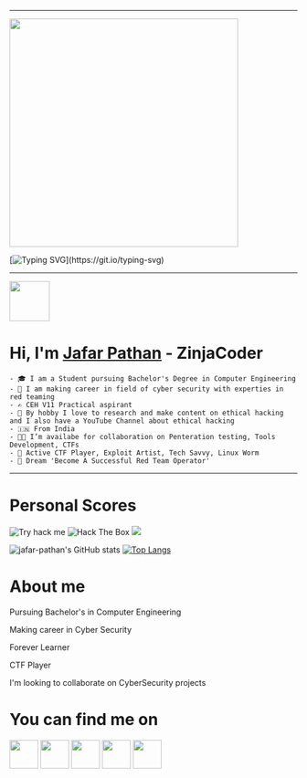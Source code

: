 

<!--
**jafar-pathan/jafar-pathan** is a ✨ _special_ ✨ repository because its `README.md` (this file) appears on your GitHub profile.

Here are some ideas to get you started:

- 🔭 I’m currently working on ...
- 🌱 I’m currently learning ...
- 👯 I’m looking to collaborate on ...
- 🤔 I’m looking for help with ...
- 💬 Ask me about ...
- 📫 How to reach me: ...
- 😄 Pronouns: ...
- ⚡ Fun fact: ...
-->

---
<img src="https://raw.githubusercontent.com/zinja-coder/zinja-coder/main/Zinja%20Coder.gif" widht="600px;" height="400px" align="center;"/>

[![Typing SVG](https://readme-typing-svg.herokuapp.com?color=00ff00&lines=Who+is+Jafar+Pathan+❤️+H?;A+Computer+Engineering+Student;Proud+to+be+Indian+🇮🇳;A+CyberSecurity+Enthusiast;Cyber+Security+Researcher;CTF+Player;Exploit+Artist;Ethical+Hacking+Related+Content+Creator;Penetrations+Tester;)](https://git.io/typing-svg)

---
<img src = "https://raw.githubusercontent.com/MartinHeinz/MartinHeinz/master/wave.gif" width = 70px>

# Hi, I'm [Jafar Pathan]("https://www.jafarpathan.com/") - ZinjaCoder
```
- 🎓 I am a Student pursuing Bachelor's Degree in Computer Engineering
- 🔭 I am making career in field of cyber security with experties in red teaming
- ✍️ CEH V11 Practical aspirant
- 📕 By hobby I love to research and make content on ethical hacking and I also have a YouTube Channel about ethical hacking 
- 🇮🇳 From India
- 👨‍💻 I’m availabe for collaboration on Penteration testing, Tools Development, CTFs
- 🥷 Active CTF Player, Exploit Artist, Tech Savvy, Linux Worm
- 🚩 Dream 'Become A Successful Red Team Operator'
```

---
# Personal Scores
![Try hack me](https://tryhackme-badges.s3.amazonaws.com/Z1njaC0d3r.png)
![Hack The Box](http://www.hackthebox.eu/badge/image/1123401)
![](https://komarev.com/ghpvc/?username=zinja-coder)

![jafar-pathan's GitHub stats](https://github-readme-stats.vercel.app/api?username=zinja-coder&show_icons=true&theme=dark)
[![Top Langs](https://github-readme-stats.vercel.app/api/top-langs/?username=zinja-coder&layout=compact)](https://github.com/anuraghazra/github-readme-stats)

# About me
Pursuing Bachelor's in Computer Engineering

Making career in Cyber Security

Forever Learner

CTF Player

I'm looking to collaborate on CyberSecurity projects


# You can find me on 

<a href="https://www.linkedin.com/in/jafar-pathan-7109821aa/" target="blank"><img align="center" src="https://simpleicons.org/icons/linkedin.svg" height="50"/></a>
<a href="https://hackerrank.com/zinjacoder007/" target="_blank"><img align="center" src="https://simpleicons.org/icons/hackerrank.svg" height="50"/></a>
<a href="https://github.com/jafar-pathan" target="_blank"><img align="center" src="https://simpleicons.org/icons/github.svg" height="50"/></a>
<a href="https://app.hackthebox.com/profile/1123401" target="_blank"><img align="center" src="https://simpleicons.org/icons/hackthebox.svg" height="50"/></a>
<a href="https://tryhackme.com/p/Z1njaC0d3r" target="_blank"><img align="center" src="https://simpleicons.org/icons/tryhackme.svg" height="50"/></a>



